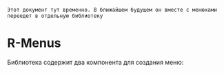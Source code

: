 ```
Этот документ тут временно. В ближайшем будущем он вместе с менюхами
переедет в отдельную библиотеку
```
# R-Menus
Библиотека содержит два компонента для создания меню: